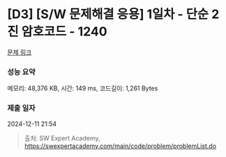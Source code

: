 # [D3] [S/W 문제해결 응용] 1일차 - 단순 2진 암호코드 - 1240 

[문제 링크](https://swexpertacademy.com/main/code/problem/problemDetail.do?contestProbId=AV15FZuqAL4CFAYD) 

### 성능 요약

메모리: 48,376 KB, 시간: 149 ms, 코드길이: 1,261 Bytes

### 제출 일자

2024-12-11 21:54



> 출처: SW Expert Academy, https://swexpertacademy.com/main/code/problem/problemList.do